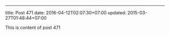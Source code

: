 ---
title: Post 471
date: 2016-04-12T02:07:30+07:00
updated: 2015-03-27T01:48:44+07:00

This is content of post 471